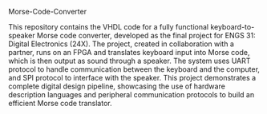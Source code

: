 Morse-Code-Converter

This repository contains the VHDL code for a fully functional keyboard-to-speaker Morse code converter, developed as the final project for ENGS 31: Digital Electronics (24X). The project, created in collaboration with a partner, runs on an FPGA and translates keyboard input into Morse code, which is then output as sound through a speaker. The system uses UART protocol to handle communication between the keyboard and the computer, and SPI protocol to interface with the speaker. This project demonstrates a complete digital design pipeline, showcasing the use of hardware description languages and peripheral communication protocols to build an efficient Morse code translator.
